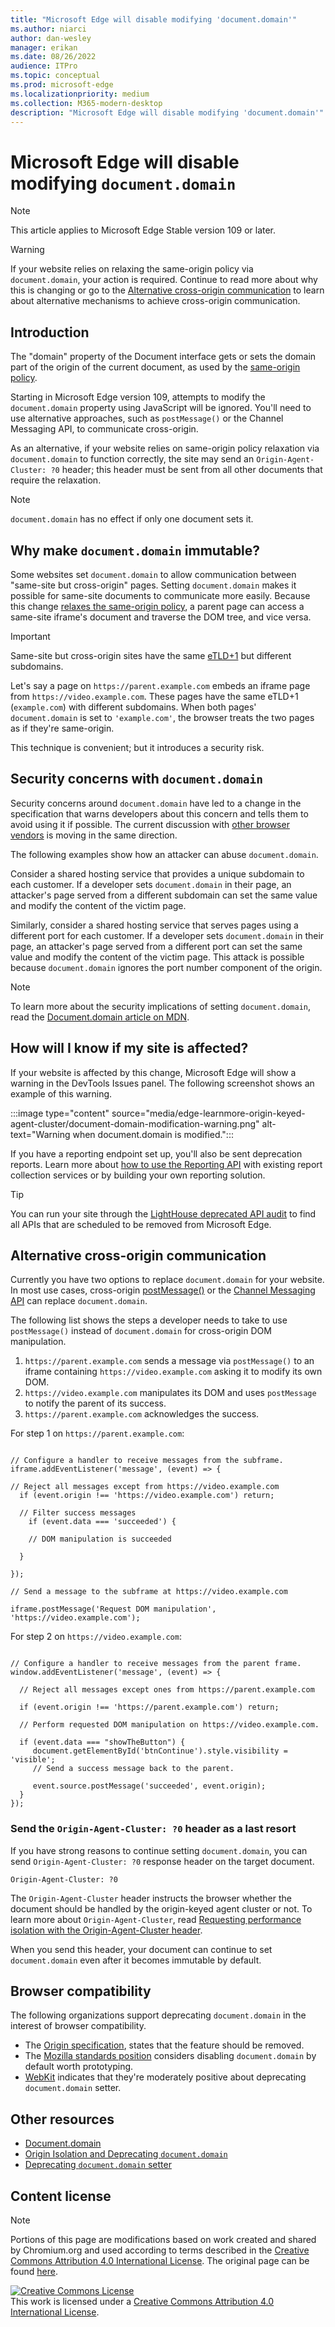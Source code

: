 ```yaml
---
title: "Microsoft Edge will disable modifying 'document.domain'"
ms.author: niarci
author: dan-wesley
manager: erikan
ms.date: 08/26/2022
audience: ITPro
ms.topic: conceptual
ms.prod: microsoft-edge
ms.localizationpriority: medium
ms.collection: M365-modern-desktop
description: "Microsoft Edge will disable modifying 'document.domain'"
---
```


# Microsoft Edge will disable modifying `document.domain`

> [!NOTE]
> This article applies to Microsoft Edge Stable version 109 or later.

> [!WARNING]
> If your website relies on relaxing the same-origin policy via `document.domain`, your action is required. Continue to read more about why this is changing or go to the [Alternative cross-origin communication](#alternative-cross-origin-communication) to learn about alternative mechanisms to achieve cross-origin communication.

## Introduction

The "domain" property of the Document interface gets or sets the domain part of the origin of the current document, as used by the [same-origin policy](https://developer.mozilla.org/docs/Web/Security/Same-origin_policy).

Starting in Microsoft Edge version 109, attempts to modify the `document.domain` property using JavaScript will be ignored. You'll need to use alternative approaches, such as `postMessage()` or the Channel Messaging API, to communicate cross-origin.

As an alternative, if your website relies on same-origin policy relaxation via `document.domain` to function correctly, the site may send an `Origin-Agent-Cluster: ?0` header; this header must be sent from all other documents that require the relaxation.

> [!NOTE]
> `document.domain` has no effect if only one document sets it.

## Why make `document.domain` immutable?

Some websites set `document.domain` to allow communication between "same-site but cross-origin" pages. Setting `document.domain` makes it possible for same-site documents to communicate more easily. Because this change [relaxes the same-origin policy](https://html.spec.whatwg.org/multipage/origin.html#relaxing-the-same-origin-restriction), a parent page can access a same-site iframe's document and traverse the DOM tree, and vice versa.

> [!IMPORTANT]
> Same-site but cross-origin sites have the same [eTLD+1](https://web.dev/same-site-same-origin/#:~:text=the%20whole%20site%20name%20is%20known%20as%20the%20etld%2B1) but different subdomains.

Let's say a page on `https://parent.example.com` embeds an iframe page from `https://video.example.com`. These pages have the same eTLD+1 (`example.com`) with different subdomains. When both pages' `document.domain` is set to `'example.com'`, the browser treats the two pages as if they're same-origin.

This technique is convenient; but  it introduces a security risk.  

## Security concerns with `document.domain`

Security concerns around `document.domain` have led to a change in the specification that warns developers about this concern and tells them to avoid using it if possible. The current discussion with [other browser vendors](https://github.com/w3ctag/design-reviews/issues/564) is moving in the same direction.

The following examples show how an attacker can abuse `document.domain`.

Consider a shared hosting service that provides a unique subdomain to each customer. If a developer sets `document.domain` in their page, an attacker's page served from a different subdomain can set the same value and modify the content of the victim page.

Similarly, consider a shared hosting service that serves pages using a different port for each customer. If a developer sets `document.domain` in their page, an attacker's page served from a different port can set the same value and modify the content of the victim page. This attack is possible because `document.domain` ignores the port number component of the origin.

> [!NOTE]
>To learn more about the security implications of setting `document.domain`, read the [Document.domain article on MDN](https://developer.mozilla.org/docs/Web/API/Document/domain#setter).

## How will I know if my site is affected?

If your website is affected by this change, Microsoft Edge will show a warning in the DevTools Issues panel. The following screenshot shows an example of this warning.

:::image type="content" source="media/edge-learnmore-origin-keyed-agent-cluster/document-domain-modification-warning.png" alt-text="Warning when document.domain is modified.":::

If you have a reporting endpoint set up, you'll also be sent deprecation reports. Learn more about [how to use the Reporting API](https://web.dev/reporting-api/) with existing report collection services or by building your own reporting solution.

> [!TIP]
> You can run your site through the [LightHouse deprecated API audit](https://web.dev/deprecations/) to find all APIs that are scheduled to be removed from Microsoft Edge.

## Alternative cross-origin communication

Currently you have two options to replace `document.domain` for your website. In most use cases, cross-origin [postMessage()](https://developer.mozilla.org/docs/Web/API/Window/postMessage) or the [Channel Messaging API](https://developer.mozilla.org/docs/Web/API/Channel_Messaging_API) can replace `document.domain`.

The following list shows the steps a developer needs to take to use `postMessage()` instead of `document.domain` for cross-origin DOM manipulation.

1. `https://parent.example.com` sends a message via `postMessage()` to an iframe containing `https://video.example.com` asking it to modify its own DOM.
2. `https://video.example.com` manipulates its DOM and uses `postMessage` to notify the parent of its success.
3. `https://parent.example.com` acknowledges the success.

For step 1 on `https://parent.example.com`:

```

// Configure a handler to receive messages from the subframe.
iframe.addEventListener('message', (event) => { 

// Reject all messages except from https://video.example.com 
  if (event.origin !== 'https://video.example.com') return;
  
  // Filter success messages 
    if (event.data === 'succeeded') { 

    // DOM manipulation is succeeded 

  } 

}); 

// Send a message to the subframe at https://video.example.com

iframe.postMessage('Request DOM manipulation', 'https://video.example.com'); 

```

For step 2 on `https://video.example.com`:

```

// Configure a handler to receive messages from the parent frame.
window.addEventListener('message', (event) => {
 
  // Reject all messages except ones from https://parent.example.com 
  
  if (event.origin !== 'https://parent.example.com') return;
  
  // Perform requested DOM manipulation on https://video.example.com.
  
  if (event.data === "showTheButton") {
     document.getElementById('btnContinue').style.visibility = 'visible';
     // Send a success message back to the parent.

     event.source.postMessage('succeeded', event.origin); 
  }
}); 

```

### Send the `Origin-Agent-Cluster: ?0` header as a last resort

If you have strong reasons to continue setting `document.domain`, you can send `Origin-Agent-Cluster: ?0` response header on the target document.

```
Origin-Agent-Cluster: ?0 
```

The `Origin-Agent-Cluster` header instructs the browser whether the document should be handled by the origin-keyed agent cluster or not. To learn more about `Origin-Agent-Cluster`, read [Requesting performance isolation with the Origin-Agent-Cluster header](https://web.dev/origin-agent-cluster/).

When you send this header, your document can continue to set `document.domain` even after it becomes immutable by default.

## Browser compatibility

The following organizations support deprecating `document.domain` in the interest of browser compatibility.

- The [Origin specification](https://html.spec.whatwg.org/multipage/origin.html#:~:text=Because%20of%20these%20security%20pitfalls%2C%20this%20feature%20is%20in%20the%20process%20of%20being%20removed%20from%20the%20web%20platform), states that the feature should be removed.
- The [Mozilla standards position](https://github.com/mozilla/standards-positions/issues/601) considers disabling `document.domain` by default worth prototyping.
- [WebKit](https://github.com/w3ctag/design-reviews/issues/564#issuecomment-768450217) indicates that they're moderately positive about deprecating `document.domain` setter.

## Other resources

- [Document.domain](https://developer.mozilla.org/docs/Web/API/Document/domain)
- [Origin Isolation and Deprecating `document.domain`](https://github.com/mikewest/deprecating-document-domain/)
- [Deprecating `document.domain` setter](https://github.com/w3ctag/design-reviews/issues/564)

## Content license

> [!NOTE]
> Portions of this page are modifications based on work created and shared by Chromium.org and used according to terms described in the [Creative Commons Attribution 4.0 International License](http://creativecommons.org/licenses/by/4.0/). The original page can be found [here](https://developer.chrome.com/blog/immutable-document-domain/).

<a rel="license" href="http://creativecommons.org/licenses/by/4.0/"><img alt="Creative Commons License" src="https://i.creativecommons.org/l/by/4.0/88x31.png" /></a><br />This work is licensed under a <a rel="license" href="http://creativecommons.org/licenses/by/4.0/">Creative Commons Attribution 4.0 International License</a>.
